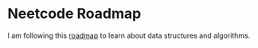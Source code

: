 # Neetcode Roadmap

I am following this [roadmap](https://neetcode.io/roadmap) to learn about data structures and algorithms.
